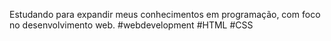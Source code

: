 Estudando para expandir meus conhecimentos em programação, com foco no desenvolvimento web.
#webdevelopment #HTML #CSS 
